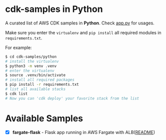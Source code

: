 # cdk-samples in Python

A curated list of AWS CDK samples in **Python**. Check [app.py](./app.py) for usages.

Make sure you enter the `virtualenv` and `pip install` all required modules in `requirements.txt`. 

For example:

```bash
$ cd cdk-samples/python
# install the virtualenv
$ python3 -m venv .venv
# enter the virtualenv
$ source .venv/bin/activate
# install all required packages
$ pip install -r requirements.txt
# list all available stacks
$ cdk list
# Now you can 'cdk deploy' your favorite stack from the list
```



# Available Samples

- [x] **fargate-flask** - Flask app running in AWS Fargate with ALB([README](python/fargate-flask/README.md))




